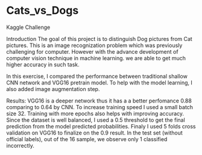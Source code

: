 # Cats_vs_Dogs
Kaggle Challenge

Introduction
The goal of this project is to distinguish Dog pictures from Cat pictures. This is an image recognization problem which was previously challenging for computer. However with the advance development of computer vision technique in machine learning. we are able to get much higher accuracy in such task. 

In this exercise, I compared the performance between traditional shallow CNN network and VGG16 pretrain model. To help with the model learning, I also added image augmentation step. 

Results: 
VGG16 is a deeper network thus it has a a better perfomance 0.88 comparing to 0.64 by CNN. To increase training speed I used a small batch size 32. Training with more epochs also helps with improving accuracy. Since the dataset is well balanced, I used a 0.5 threshold to get the final prediction from the model predicted probabilities. Finaly I used 5 folds cross validation on VGG16 to finalize on the 0.9 result. In the test set (without official labels), out of the 16 sample, we observe only 1 classified incorrectly.  
